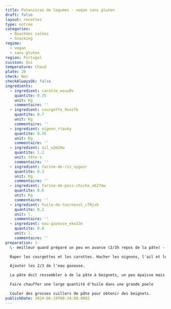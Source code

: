 ```yaml
---
title: Pataniscas de legumes - vegan sans gluten
draft: false
layout: recettes
type: entree
categories:
  - Bouchées salées
  - Snacking
regime:
  - vegan
  - sans-gluten
region: Portugal
cuisson: Oui
temperature: Chaud
plate: 20
check: Non
checkAlwaysOk: false
ingredients:
  - ingredient: carotte_eouu0v
    quantite: 0.35
    unit: Kg
    commentaire: ''
  - ingredient: courgette_9zozfk
    quantite: 0.7
    unit: Kg
    commentaire: ''
  - ingredient: oignon_rtavky
    quantite: 0.35
    unit: Kg
    commentaire: ''
  - ingredient: ail_u2m28w
    quantite: 1.2
    unit: tête·s
    commentaire: ''
  - ingredient: farine-de-riz_oygozr
    quantite: 0.3
    unit: Kg
    commentaire: ''
  - ingredient: farine-de-pois-chiche_o627mw
    quantite: 0.6
    unit: Kg
    commentaire: ''
  - ingredient: huile-de-tournesol_c70jxb
    quantite: 0.2
    unit: l.
    commentaire: ''
  - ingredient: eau-gazeuse_ekw33n
    quantite: 0.8
    unit: l.
    commentaire: ''
preparation: |-
  \- meilleur quand préparé un peu en avance (2/3h repos de la pâte) -

  Raper les courgettes et les carottes. Hacher les oignons, l'ail et le persil. Dans un grand récipent, ajouter les épices et la levure au reste, bien mélanger. Ajouter la farine et remélanger jusqu'à avoir une texture homogène.

  Ajouter les 2/3 de l'eau gaseuse.

  La pâte doit ressembler à de la pâte à beignets, un peu épaisse mais pas trop. Le dernier tiers d'eau pour rectifier.

  Faire chauffer une large quantité d'huile dans une grande poele

  Couler des grosses cuillers de pâte pour obtenir des beignets.
publishDate: 2024-06-19T00:34:00.000Z
---
```

